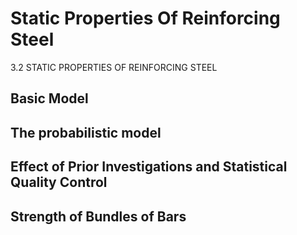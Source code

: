 # Static Properties Of Reinforcing Steel
3.2 STATIC PROPERTIES OF REINFORCING STEEL

## Basic Model
## The probabilistic model
## Effect of Prior Investigations and Statistical Quality Control
## Strength of Bundles of Bars

